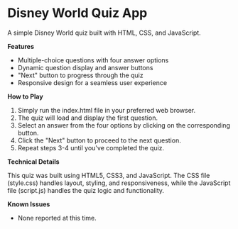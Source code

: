 # Disney World Quiz App

A simple Disney World quiz built with HTML, CSS, and JavaScript.

**Features**

* Multiple-choice questions with four answer options
* Dynamic question display and answer buttons
* "Next" button to progress through the quiz
* Responsive design for a seamless user experience

**How to Play**

1. Simply run the index.html file in your preferred web browser.
2. The quiz will load and display the first question.
3. Select an answer from the four options by clicking on the corresponding button.
4. Click the "Next" button to proceed to the next question.
5. Repeat steps 3-4 until you've completed the quiz.

**Technical Details**

This quiz was built using HTML5, CSS3, and JavaScript. The CSS file (style.css) handles layout, styling, and responsiveness, while the JavaScript file (script.js) handles the quiz logic and functionality.

**Known Issues**

* None reported at this time.